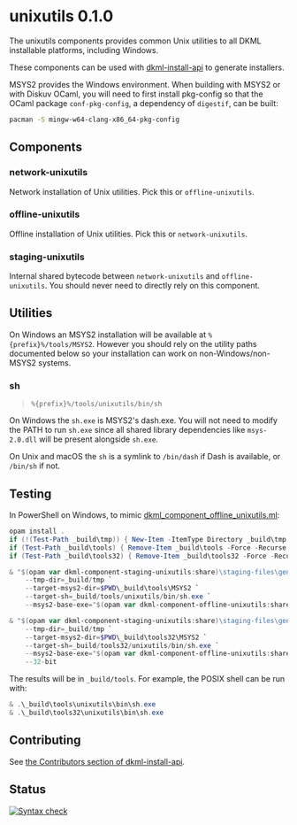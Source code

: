 # unixutils 0.1.0

The unixutils components provides common Unix utilities to all DKML
installable platforms, including Windows.

These components can be used with [dkml-install-api](https://diskuv.github.io/dkml-install-api/index.html)
to generate installers.

MSYS2 provides the Windows environment. When building with MSYS2 or with
Diskuv OCaml, you will need to first install pkg-config so that the OCaml
package ``conf-pkg-config``, a dependency of ``digestif``, can be built:

```bash
pacman -S mingw-w64-clang-x86_64-pkg-config
```

## Components

### network-unixutils

Network installation of Unix utilities. Pick this or `offline-unixutils`.

### offline-unixutils

Offline installation of Unix utilities. Pick this or `network-unixutils`.

### staging-unixutils

Internal shared bytecode between `network-unixutils` and `offline-unixutils`.
You should never need to directly rely on this component.

## Utilities

On Windows an MSYS2 installation will be available
at `%{prefix}%/tools/MSYS2`. However you should rely on the utility
paths documented below so your installation can work
on non-Windows/non-MSYS2 systems.

### sh

> `%{prefix}%/tools/unixutils/bin/sh`

On Windows the `sh.exe` is MSYS2's dash.exe. You will not
need to modify the PATH to run `sh.exe` since all shared
library dependencies like `msys-2.0.dll` will be present
alongside `sh.exe`.

On Unix and macOS the `sh` is a symlink to `/bin/dash` if Dash
is available, or `/bin/sh` if not.

## Testing

In PowerShell on Windows, to mimic [dkml_component_offline_unixutils.ml](src/buildtime_installer/dkml_component_offline_unixutils.ml):

```powershell
opam install .
if (!(Test-Path _build\tmp)) { New-Item -ItemType Directory _build\tmp }
if (Test-Path _build\tools) { Remove-Item _build\tools -Force -Recurse }
if (Test-Path _build\tools32) { Remove-Item _build\tools32 -Force -Recurse }

& "$(opam var dkml-component-staging-unixutils:share)\staging-files\generic\windows_install.bc" `
    --tmp-dir=_build/tmp `
    --target-msys2-dir=$PWD\_build\tools\MSYS2 `
    --target-sh=_build/tools/unixutils/bin/sh.exe `
    --msys2-base-exe="$(opam var dkml-component-offline-unixutils:share)\staging-files\windows_x86_64\bin\msys2-base.sfx.exe"

& "$(opam var dkml-component-staging-unixutils:share)\staging-files\generic\windows_install.bc" `
    --tmp-dir=_build/tmp `
    --target-msys2-dir=$PWD\_build\tools32\MSYS2 `
    --target-sh=_build/tools32/unixutils/bin/sh.exe `
    --msys2-base-exe="$(opam var dkml-component-offline-unixutils:share)\staging-files\windows_x86\bin\msys2-base.sfx.exe" `
    --32-bit
```

The results will be in `_build/tools`. For example, the POSIX shell can be run with:

```powershell
& .\_build\tools\unixutils\bin\sh.exe
& .\_build\tools32\unixutils\bin\sh.exe
```

## Contributing

See [the Contributors section of dkml-install-api](https://github.com/diskuv/dkml-install-api/blob/main/contributors/README.md).

## Status

[![Syntax check](https://github.com/diskuv/dkml-component-unixutils/actions/workflows/syntax.yml/badge.svg)](https://github.com/diskuv/dkml-component-unixutils/actions/workflows/syntax.yml)
